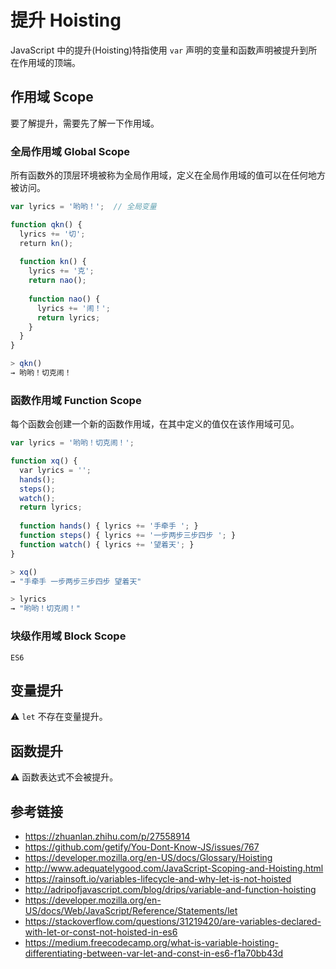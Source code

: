 # 提升 Hoisting

JavaScript 中的提升(Hoisting)特指使用 `var` 声明的变量和函数声明被提升到所在作用域的顶端。

## 作用域 Scope
要了解提升，需要先了解一下作用域。

### 全局作用域 Global Scope
所有函数外的顶层环境被称为全局作用域，定义在全局作用域的值可以在任何地方被访问。
```javascript
var lyrics = '哟哟！';  // 全局变量

function qkn() {
  lyrics += '切';
  return kn();
  
  function kn() {
    lyrics += '克';
    return nao();
    
    function nao() {
      lyrics += '闹！';
      return lyrics;
    }
  }
}
```
```javascript
> qkn()
→ 哟哟！切克闹！
```

### 函数作用域 Function Scope
每个函数会创建一个新的函数作用域，在其中定义的值仅在该作用域可见。
```javascript
var lyrics = '哟哟！切克闹！';

function xq() {
  var lyrics = '';
  hands();
  steps();
  watch();
  return lyrics;
  
  function hands() { lyrics += '手牵手 '; }
  function steps() { lyrics += '一步两步三步四步 '; }
  function watch() { lyrics += '望着天'; }
}
```
```javascript
> xq()
→ "手牵手 一步两步三步四步 望着天"

> lyrics
→ "哟哟！切克闹！"
```

### 块级作用域 Block Scope
`ES6`

## 变量提升

⚠️ `let` 不存在变量提升。

## 函数提升

⚠️ 函数表达式不会被提升。

## 参考链接
* https://zhuanlan.zhihu.com/p/27558914
* https://github.com/getify/You-Dont-Know-JS/issues/767
* https://developer.mozilla.org/en-US/docs/Glossary/Hoisting
* http://www.adequatelygood.com/JavaScript-Scoping-and-Hoisting.html
* https://rainsoft.io/variables-lifecycle-and-why-let-is-not-hoisted
* http://adripofjavascript.com/blog/drips/variable-and-function-hoisting
* https://developer.mozilla.org/en-US/docs/Web/JavaScript/Reference/Statements/let
* https://stackoverflow.com/questions/31219420/are-variables-declared-with-let-or-const-not-hoisted-in-es6
* https://medium.freecodecamp.org/what-is-variable-hoisting-differentiating-between-var-let-and-const-in-es6-f1a70bb43d

